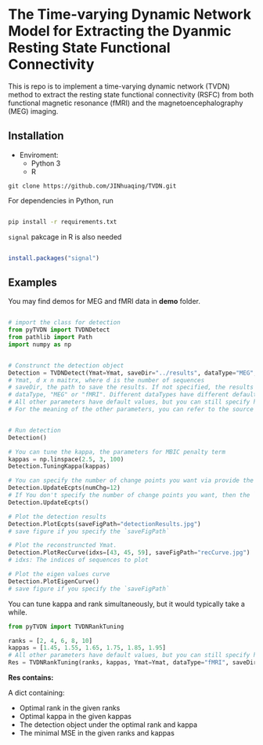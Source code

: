 # The Time-varying Dynamic Network Model for Extracting the Dyanmic Resting State Functional Connectivity


This is repo is to implement a time-varying dynamic network (TVDN) method to 
extract the resting state functional connectivity (RSFC) from both 
functional magnetic resonance (fMRI) and the magnetoencephalography (MEG) imaging.


## Installation

- Enviroment:
  - Python 3
  - R
 
```
git clone https://github.com/JINhuaqing/TVDN.git
```
For dependencies in Python, run

```bash

pip install -r requirements.txt
```

`signal` pakcage in R is also needed

```R

install.packages("signal")
```

##  Examples

You may find demos for MEG and fMRI data in **demo** folder.

```python

# import the class for detection
from pyTVDN import TVDNDetect
from pathlib import Path
import numpy as np


# Construnct the detection object
Detection = TVDNDetect(Ymat=Ymat, saveDir="../results", dataType="MEG", fName="subj2", r=8, kappa=2.95, freq=60)
# Ymat, d x n maitrx, where d is the number of sequences
# saveDir, the path to save the results. If not specified, the results will not be saved
# dataType, "MEG" or "fMRI". Different dataTypes have different default parameters. You may leave it blank
# All other parameters have default values, but you can still specify here.
# For the meaning of the other parameters, you can refer to the source code


# Run detection
Detection()

# You can tune the kappa, the parameters for MBIC penalty term
kappas = np.linspace(2.5, 3, 100)
Detection.TuningKappa(kappas)

# You can specify the number of change points you want via provide the argument `numChg`, then the `UpdateEcpts` will update the current estimated change point set accordingly
Detection.UpdateEcpts(numChg=12)
# If You don't specify the number of change points you want, then the `UpdateEcpts` will update the current estimated change point set based on optimal kappa values
Detection.UpdateEcpts()

# Plot the detection results
Detection.PlotEcpts(saveFigPath="detectionResults.jpg")
# save figure if you specify the `saveFigPath`

# Plot the reconstruncted Ymat.
Detection.PlotRecCurve(idxs=[43, 45, 59], saveFigPath="recCurve.jpg")
# idxs: The indices of sequences to plot

# Plot the eigen values curve
Detection.PlotEigenCurve()
# save figure if you specify the `saveFigPath`

```


You can tune kappa and rank simultaneously, but it would typically take a while.
```python
from pyTVDN import TVDNRankTuning

ranks = [2, 4, 6, 8, 10]
kappas = [1.45, 1.55, 1.65, 1.75, 1.85, 1.95]
# All other parameters have default values, but you can still specify here.
Res = TVDNRankTuning(ranks, kappas, Ymat=Ymat, dataType="fMRI", saveDir="./results")

```
**Res contains:**

A dict containing:
- Optimal rank in the given ranks
- Optimal kappa in the given kappas
- The detection object under the optimal rank and kappa
- The minimal MSE in the given ranks and kappas
